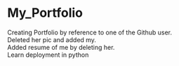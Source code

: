 # My_Portfolio
Creating Portfolio by reference to one of the Github user.
<br>
Deleted her pic and added my.
<br>
Added resume of me by deleting her.
<br>
Learn deployment in python

